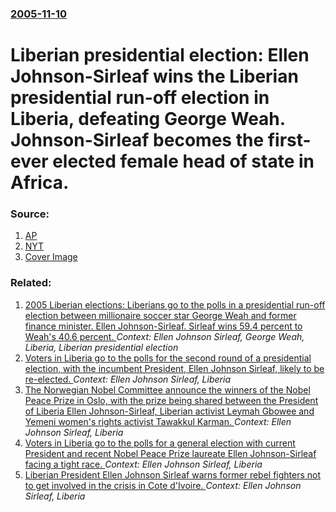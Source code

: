### [2005-11-10](/news/2005/11/10/index.md)

#  Liberian presidential election: Ellen Johnson-Sirleaf wins the Liberian presidential run-off election in Liberia, defeating George Weah. Johnson-Sirleaf becomes the first-ever elected female head of state in Africa. 




### Source:

1. [AP](http://www.usatoday.com/news/world/2005-11-10-liberianpresident_x.htm)
2. [NYT](http://www.nytimes.com/2005/11/12/international/africa/12liberia.html?pagewanted=all)
2. [Cover Image](https://static01.nyt.com/images/icons/t_logo_291_black.png)

### Related:

1. [ 2005 Liberian elections: Liberians go to the polls in a presidential run-off election between millionaire soccer star George Weah and former finance minister. Ellen Johnson-Sirleaf. Sirleaf wins 	59.4 percent to Weah's 40.6 percent. ](/news/2005/11/8/2005-liberian-elections-liberians-go-to-the-polls-in-a-presidential-run-off-election-between-millionaire-soccer-star-george-weah-and-forme.md) _Context: Ellen Johnson Sirleaf, George Weah, Liberia, Liberian presidential election_
2. [Voters in Liberia go to the polls for the second round of a presidential election, with the incumbent President, Ellen Johnson Sirleaf, likely to be re-elected. ](/news/2011/11/8/voters-in-liberia-go-to-the-polls-for-the-second-round-of-a-presidential-election-with-the-incumbent-president-ellen-johnson-sirleaf-like.md) _Context: Ellen Johnson Sirleaf, Liberia_
3. [The Norwegian Nobel Committee announce the winners of the Nobel Peace Prize in Oslo, with the prize being shared between the President of Liberia Ellen Johnson-Sirleaf, Liberian activist Leymah Gbowee and Yemeni women's rights activist Tawakkul Karman. ](/news/2011/10/7/the-norwegian-nobel-committee-announce-the-winners-of-the-nobel-peace-prize-in-oslo-with-the-prize-being-shared-between-the-president-of-li.md) _Context: Ellen Johnson Sirleaf, Liberia_
4. [Voters in Liberia go to the polls for a general election with current President and recent Nobel Peace Prize laureate Ellen Johnson-Sirleaf facing a tight race. ](/news/2011/10/11/voters-in-liberia-go-to-the-polls-for-a-general-election-with-current-president-and-recent-nobel-peace-prize-laureate-ellen-johnson-sirleaf.md) _Context: Ellen Johnson Sirleaf, Liberia_
5. [Liberian President Ellen Johnson Sirleaf warns former rebel fighters not to get involved in the crisis in Cote d'Ivoire. ](/news/2010/12/8/liberian-president-ellen-johnson-sirleaf-warns-former-rebel-fighters-not-to-get-involved-in-the-crisis-in-ca-te-d-ivoire.md) _Context: Ellen Johnson Sirleaf, Liberia_
